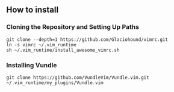 ## How to install

### Cloning the Repository and Setting Up Paths

    git clone --depth=1 https://github.com/Glaciohound/vimrc.git
    ln -s vimrc ~/.vim_runtime
    sh ~/.vim_runtime/install_awesome_vimrc.sh

### Installing Vundle

    git clone https://github.com/VundleVim/Vundle.vim.git ~/.vim_runtime/my_plugins/Vundle.vim
